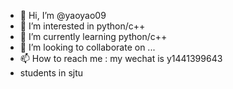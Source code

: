 - 👋 Hi, I’m @yaoyao09
- 👀 I’m interested in python/c++
- 🌱 I’m currently learning python/c++
- 💞️ I’m looking to collaborate on ...
- 📫 How to reach me : my wechat is y1441399643
- students in sjtu
